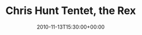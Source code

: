 ---
templateKey: event
guid: 0895a850-6eab-11ea-99c5-002590d1d1b0
date: 2010-11-13T15:30:00+00:00
eventTime: '3:30pm'
title: Chris Hunt Tentet, the Rex
artist: Chris Hunt Tentet
city: Toronto
venue: the Rex
group: Tim Shia
guests: Tara Davidson, Chris Banks, Chris Gale, Mark Laver
---
